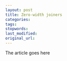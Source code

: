 ```yaml
---
layout: post
title: Zero-width joiners
categories:
tags:
stopwords:
last_modified:
original_url: 
---
```


The article goes here

